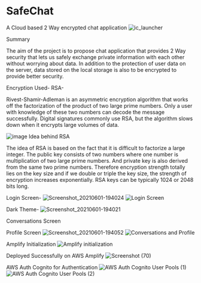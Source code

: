 # SafeChat

A Cloud based 2 Way encrypted chat application
![ic_launcher](https://user-images.githubusercontent.com/43439545/120340565-c7464c00-c313-11eb-9bf5-6901373f5a7f.png)


Summary

The aim of the project is to propose chat application that provides 2 Way security that lets us safely exchange private information with each other without worrying about data. In addition to the protection of user data on the server, data stored on the local storage is also to be encrypted to provide better security.


Encryption Used-
RSA-

Rivest-Shamir-Adleman is an asymmetric encryption algorithm that works off the factorization of the product of two large prime numbers. Only a user with knowledge of these two numbers can decode the message successfully. Digital signatures commonly use RSA, but the algorithm slows down when it encrypts large volumes of data.

![image](https://user-images.githubusercontent.com/43439545/120340212-6ae32c80-c313-11eb-8877-4557d907a088.png)
Idea behind RSA

The idea of RSA is based on the fact that it is difficult to factorize a large integer. The public key consists of two numbers where one number is multiplication of two large prime numbers. And private key is also derived from the same two prime numbers. 
Therefore encryption strength totally lies on the key size and if we double or triple the key size, the strength of encryption increases exponentially. RSA keys can be typically 1024 or 2048 bits long.

Login Screen-
![Screenshot_20210601-194024](https://user-images.githubusercontent.com/43439545/120340643-da591c00-c313-11eb-8c92-66d6f03801fd.jpg)
![Login Screen](https://user-images.githubusercontent.com/43439545/120346946-7afe0a80-c319-11eb-9c06-23a565fab878.gif)


Dark Theme-
![Screenshot_20210601-194021](https://user-images.githubusercontent.com/43439545/120340707-e5ac4780-c313-11eb-9746-ccb8335502dd.jpg)

Conversations Screen


Profile Screen
![Screenshot_20210601-194052](https://user-images.githubusercontent.com/43439545/120340845-fceb3500-c313-11eb-8d1b-c2ef046018da.jpg)
![Conversations and Profile](https://user-images.githubusercontent.com/43439545/120347522-fcee3380-c319-11eb-9491-911de778d256.gif)


Amplify Initialization
![Amplify initialization](https://user-images.githubusercontent.com/43439545/120346151-bc41ea80-c318-11eb-9389-1ca14a3325c4.png)

Deployed Successfully on AWS Amplify
![Screenshot (70)](https://user-images.githubusercontent.com/43439545/120345882-84d33e00-c318-11eb-81f2-1e462dfba855.png)

AWS Auth Cognito for Authentication
![AWS Auth Cognito User Pools (1)](https://user-images.githubusercontent.com/43439545/120346436-fe6b2c00-c318-11eb-80ac-283543e1be7c.png)
![AWS Auth Cognito User Pools (2)](https://user-images.githubusercontent.com/43439545/120346452-01661c80-c319-11eb-8e52-9b0123b86bd4.png)

